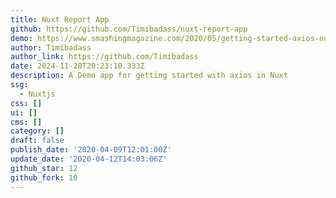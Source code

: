 ```yaml
---
title: Nuxt Report App
github: https://github.com/Timibadass/nuxt-report-app
demo: https://www.smashingmagazine.com/2020/05/getting-started-axios-nuxt/
author: Timibadass
author_link: https://github.com/Timibadass
date: 2024-11-28T20:23:10.333Z
description: A Demo app for getting started with axios in Nuxt
ssg:
  - Nuxtjs
css: []
ui: []
cms: []
category: []
draft: false
publish_date: '2020-04-09T12:01:00Z'
update_date: '2020-04-12T14:03:06Z'
github_star: 12
github_fork: 10
---
```

